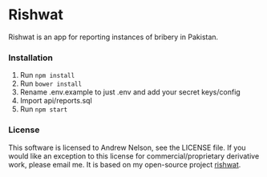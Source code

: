 # Rishwat
Rishwat is an app for reporting instances of bribery in Pakistan.

### Installation
1. Run ```npm install```
1. Run ```bower install```
1. Rename .env.example to just .env and add your secret keys/config
1. Import api/reports.sql
1. Run ```npm start```

### License
This software is licensed to Andrew Nelson, see the LICENSE file. If you would like an exception to this license for commercial/proprietary derivative work, please email me. It is based on my open-source project [rishwat](https://github.com/werdnanoslen/rishwat).
